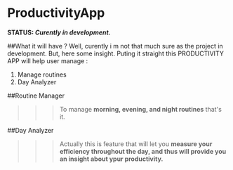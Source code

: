 # ProductivityApp

__STATUS: *Curently in development.*__

##What it will have ?
Well, curently i m not that much sure as the project in development. But, here some insight.
Puting it straight this PRODUCTIVITY APP will help user manage :
1. Manage routines
2. Day Analyzer

##Routine Manager
>>>To manage __morning, evening, and night routines__ that's it.


##Day Analyzer
>>>Actually this is feature that will let you __measure your efficiency throughout the day, and thus will provide you an insight about ypur productivity.__
